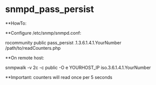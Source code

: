 # snmpd_pass_persist

**HowTo:

**Configure /etc/snmp/snmpd.conf:

 rocommunity public
 pass_persist .1.3.6.1.4.1.YourNumber /path/to/readCounters.php
 
**On remote host:

snmpwalk -v 2c -c public -O e YOURHOST_IP iso.3.6.1.4.1.YourNumber

**Important: counters will read once per 5 seconds
